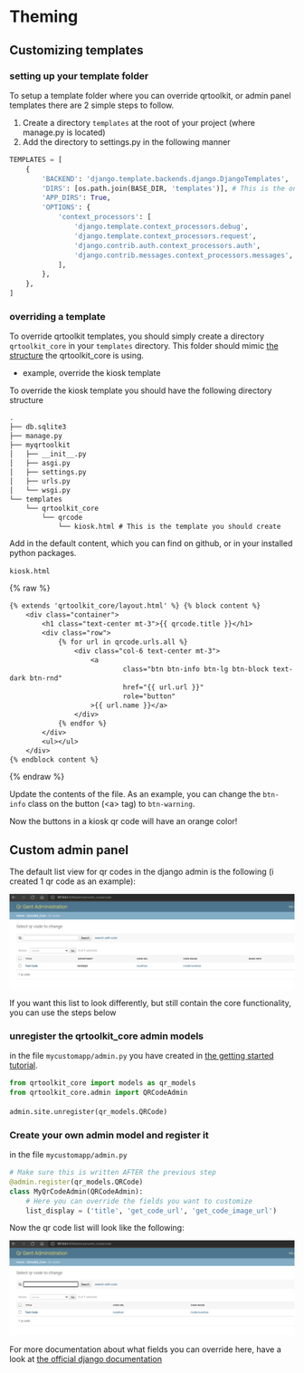 # Theming

## Customizing templates

### setting up your template folder

To setup a template folder where you can override qrtoolkit, or admin panel templates there are 2 simple steps to follow.

1. Create a directory `templates` at the root of your project (where manage.py is located)
2. Add the directory to settings.py in the following manner

```python
TEMPLATES = [
    {
        'BACKEND': 'django.template.backends.django.DjangoTemplates',
        'DIRS': [os.path.join(BASE_DIR, 'templates')], # This is the only line that changes, the other lines you should already have
        'APP_DIRS': True,
        'OPTIONS': {
            'context_processors': [
                'django.template.context_processors.debug',
                'django.template.context_processors.request',
                'django.contrib.auth.context_processors.auth',
                'django.contrib.messages.context_processors.messages',
            ],
        },
    },
]
```

### overriding a template

To override qrtoolkit templates, you should simply create a directory `qrtoolkit_core` in your `templates` directory. This folder should mimic [the structure](https://github.com/lab9k/qrtoolkit-core/tree/master/qrtoolkit_core/templates/qrtoolkit_core) the qrtoolkit_core is using.

- example, override the kiosk template

To override the kiosk template you should have the following directory structure

```
.
├── db.sqlite3
├── manage.py
├── myqrtoolkit
│   ├── __init__.py
│   ├── asgi.py
│   ├── settings.py
│   ├── urls.py
│   └── wsgi.py
└── templates
    └── qrtoolkit_core
        └── qrcode
            └── kiosk.html # This is the template you should create
```

Add in the default content, which you can find on github, or in your installed python packages.

`kiosk.html`

{% raw %}

```django
{% extends 'qrtoolkit_core/layout.html' %} {% block content %}
    <div class="container">
        <h1 class="text-center mt-3">{{ qrcode.title }}</h1>
        <div class="row">
            {% for url in qrcode.urls.all %}
                <div class="col-6 text-center mt-3">
                    <a
                            class="btn btn-info btn-lg btn-block text-dark btn-rnd"
                            href="{{ url.url }}"
                            role="button"
                    >{{ url.name }}</a>
                </div>
            {% endfor %}
        </div>
        <ul></ul>
    </div>
{% endblock content %}
```

{% endraw %}

Update the contents of the file. As an example, you can change the `btn-info` class on the button (<a\> tag) to `btn-warning`.

Now the buttons in a kiosk qr code will have an orange color!

## Custom admin panel

The default list view for qr codes in the django admin is the following (i created 1 qr code as an example):

![Admin default view](img/default_qr_list.png)

If you want this list to look differently, but still contain the core functionality, you can use the steps below

### unregister the qrtoolkit_core admin models

in the file `mycustomapp/admin.py` you have created in [the getting started tutorial](getting_started.md).

```python
from qrtoolkit_core import models as qr_models
from qrtoolkit_core.admin import QRCodeAdmin

admin.site.unregister(qr_models.QRCode)
```

### Create your own admin model and register it

in the file `mycustomapp/admin.py`

```python
# Make sure this is written AFTER the previous step
@admin.register(qr_models.QRCode)
class MyQrCodeAdmin(QRCodeAdmin):
    # Here you can override the fields you want to customize
    list_display = ('title', 'get_code_url', 'get_code_image_url')
```

Now the qr code list will look like the following:

![updated qr list](img/updated_qr_list.png)

For more documentation about what fields you can override here, have a look at [the official django documentation](https://docs.djangoproject.com/en/3.0/ref/contrib/admin/)
